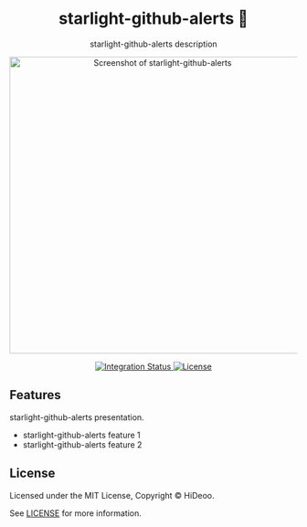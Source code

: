 <div align="center">
  <h1>starlight-github-alerts 🚧</h1>
  <p>starlight-github-alerts description</p>
  <p>
    <a href="https://dummyimage.com/520x350/121212/cdc8be.png&text=screenshot" title="Screenshot of starlight-github-alerts">
      <img alt="Screenshot of starlight-github-alerts" src="https://dummyimage.com/520x350/121212/cdc8be.png&text=screenshot" width="520" />
    </a>
  </p>
</div>

<div align="center">
  <a href="https://github.com/HiDeoo/starlight-github-alerts/actions/workflows/integration.yml">
    <img alt="Integration Status" src="https://github.com/HiDeoo/starlight-github-alerts/actions/workflows/integration.yml/badge.svg" />
  </a>
  <a href="https://github.com/HiDeoo/starlight-github-alerts/blob/main/LICENSE">
    <img alt="License" src="https://badgen.net/github/license/HiDeoo/starlight-github-alerts" />
  </a>
  <br />
</div>

## Features

starlight-github-alerts presentation.

- starlight-github-alerts feature 1
- starlight-github-alerts feature 2

## License

Licensed under the MIT License, Copyright © HiDeoo.

See [LICENSE](https://github.com/HiDeoo/starlight-github-alerts/blob/main/LICENSE) for more information.
